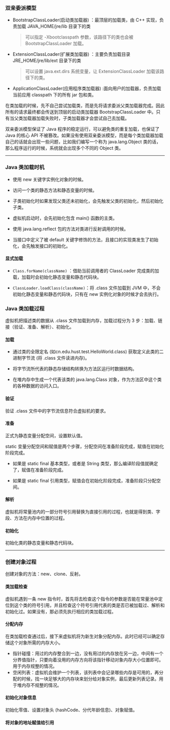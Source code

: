 ### 双亲委派模型

* BootstrapClassLoader(启动类加载器) ：最顶层的加载类，由 C++ 实现，负责加载  JAVA_HOME/jre/lib 目录下的类

  >  可以指定 -Xbootclasspath 参数，该路径下的类也会被 BootstrapClassLoader 加载。

* ExtensionClassLoader(扩展类加载器) ：主要负责加载目录 JRE_HOME/jre/lib/ext 目录下的类

  > 可以设置 java.ext.dirs 系统变量，让 ExtensionClassLoader 加载该路径下的类。

* ApplicationClassLoader(应用程序类加载器) :面向用户的加载器，负责加载当前应用 classpath 下的所有 jar 包和类。

在类加载的时候，先不自己尝试加载类，而是先将请求委派父类加载器完成。因此所有的请求最终都会传送到顶层的启动类加载器 BootstrapClassLoader 中。只有当父类加载器加载失败时，子类加载器才会尝试自己去加载。

双亲委派模型保证了 Java 程序的稳定运行，可以避免类的重复加载，也保证了 Java 的核心 API 不被篡改。如果没有使用双亲委派模型，而是每个类加载器加载自己的话就会出现一些问题，比如我们编写一个称为 java.lang.Object 类的话，那么程序运行的时候，系统就会出现多个不同的 Object 类。

****

### Java 类加载时机

* 使用 new 关键字实例化对象的时候。
* 访问一个类的静态方法和静态变量的时候。
* 子类初始化时如果发现父类还未初始化，会先触发父类的初始化，然后初始化子类。

* 虚拟机启动时，会先初始化包含 main() 函数的主类。
* 使用 java.lang.reflect 包的方法对类进行反射调用的时候。
* 当接口中定义了被 default 关键字修饰的方法，且接口的实现类发生了初始化，会先触发接口的初始化。

#### 显式加载

*  `Class.forName(className)` ：借助当前调用者的 ClassLoader 完成类的加载，加载时会初始化静态变量和静态代码块。

*  `ClassLoader.loadClass(className)`：将 .class 文件加载到 JVM 中，不会初始化静态变量和静态代码块，只有在 new 实例化对象的时候才会去执行。

### Java 类加载过程

虚拟机把描述类的数据从 .class 文件加载到内存，加载过程分为 3 步：加载、链接（验证、准备、解析）、初始化。

#### 加载

* 通过类的全限定名 (如cn.edu.hust.test.HelloWorld.class) 获取定义此类的二进制字节流 (将 .class 文件读进内存)。

* 将字节流所代表的静态存储结构转换为方法区运行时数据结构。

* 在堆内存中生成一个代表该类的 java.lang.Class 对象，作为方法区中这个类的各种数据的访问入口。

#### 验证

验证 .class 文件中的字节流信息符合虚拟机的要求。

#### 准备

正式为静态变量分配空间，设置默认值。

static 变量分配空间和赋值是两个步骤，分配空间在准备阶段完成，赋值在初始化阶段完成。

* 如果是 static final 基本类型，或者是 String 类型，那么编译阶段值就确定了，赋值在准备阶段完成。

* 如果是 static final 引用类型，赋值会在初始化阶段完成，准备阶段只分配空间。

#### 解析

虚拟机将常量池内的一部分符号引用替换为直接引用的过程，也就是得到类、字段、方法在内存中位置的过程。

#### 初始化

初始化类的静态变量和静态代码块。

****

### 创建对象过程

创建对象的方法：new、clone、反射。

#### 类加载检查

虚拟机遇到一条 new 指令时，首先将去检查这个指令的参数是否能在常量池中定位到这个类的符号引用，并且检查这个符号引用代表的类是否已被加载过、解析和初始化过。如果没有，那必须先执行相应的类加载过程。

#### 分配内存

在类加载检查通过后，接下来虚拟机将为新生对象分配内存。此时已经可以确定存储这个对象所需的内存大小。

* 指针碰撞：用过的内存整合到一边，没有用过的内存放在另一边，中间有一个分界值指针，只要向着没用的内存方向将该指针移动对象内存大小位置即可。用于内存规整的情况。
* 空闲列表：虚拟机会维护一个列表，该列表中会记录哪些内存是可用的，再分配的时候，找一块足够大的内存块来划分给对象实例，最后更新列表记录。用于堆内存不规整的情况。

#### 初始化对象信息

初始化零值、设置对象头 (hashCode、分代年龄信息)、对象赋值。

#### 将对象的地址赋值给引用

